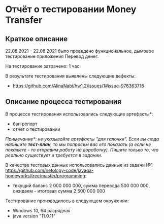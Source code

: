 # Отчёт о тестировании Money Transfer

## Краткое описание

22.08.2021 - 22.08.2021 было проведено функциональное, дымовое тестирование приложения Перевод денег.

На тестирование затрачено: 1 час

В результате тестирования выявлены следующие дефекты:
* <https://github.com/AlinaNabi/hw1.2/issues/1#issue-976363716>


## Описание процесса тестирования

В процессе тестирования использовались следующие артефакты*:
* баг-репорт
* отчет о тестировании


*Примечание\*: не указывайте артефакты "для галочки". Если вы сюда напишите **тест-план**, то мы попросим вас его показать (а если не покажете - то отправим работу на доработку). Пишите только то, что реально существует и требуется в задании.*

В качестве тестовых данных использовались данные из задачи №1 https://github.com/netology-code/javaqa-homeworks/tree/master/programming:
* текущий баланс 2 000 000 000, сумма перевода 500 000 000, ожидаем - итоговая сумма 2 500 000 000

Тестирование производилось в следующем окружении:
* Windows 10, 64 разрядная
* java version "11.0.11"
  